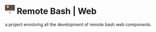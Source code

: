 # ![Alt_Text](https://github.com/remotebash/remote-bash-web/blob/master/coding.png) Remote Bash | Web
a project envolving all the development of remote bash web components. 
